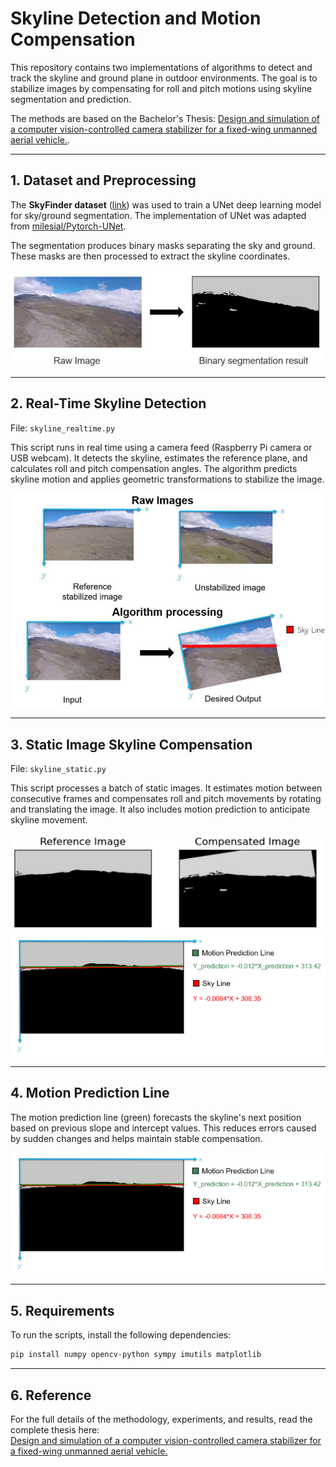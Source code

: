 # Skyline Detection and Motion Compensation

This repository contains two implementations of algorithms to detect and track the skyline and ground plane in outdoor environments. The goal is to stabilize images by compensating for roll and pitch motions using skyline segmentation and prediction.

The methods are based on the Bachelor's Thesis: [Design and simulation of a computer vision-controlled camera stabilizer for a fixed-wing unmanned aerial vehicle.](https://bibdigital.epn.edu.ec/handle/15000/22453?locale=en).

---

## 1. Dataset and Preprocessing
The **SkyFinder dataset** ([link](https://mvrl.cse.wustl.edu/datasets/skyfinder/)) was used to train a UNet deep learning model for sky/ground segmentation. The implementation of UNet was adapted from [milesial/Pytorch-UNet](https://github.com/milesial/Pytorch-UNet).

The segmentation produces binary masks separating the sky and ground. These masks are then processed to extract the skyline coordinates.

![](images/binary_segmentation.png)

---

## 2. Real-Time Skyline Detection
File: `skyline_realtime.py`

This script runs in real time using a camera feed (Raspberry Pi camera or USB webcam). It detects the skyline, estimates the reference plane, and calculates roll and pitch compensation angles. The algorithm predicts skyline motion and applies geometric transformations to stabilize the image.

![](images/raw_vs_algorithm.png)

---

## 3. Static Image Skyline Compensation
File: `skyline_static.py`

This script processes a batch of static images. It estimates motion between consecutive frames and compensates roll and pitch movements by rotating and translating the image. It also includes motion prediction to anticipate skyline movement.

![](images/compensated_vs_reference.png)
![](images/motion_prediction.png)

---

## 4. Motion Prediction Line
The motion prediction line (green) forecasts the skyline's next position based on previous slope and intercept values. This reduces errors caused by sudden changes and helps maintain stable compensation.

![](images/motion_prediction.png)

---

## 5. Requirements
To run the scripts, install the following dependencies:

```bash
pip install numpy opencv-python sympy imutils matplotlib
```

---

## 6. Reference
For the full details of the methodology, experiments, and results, read the complete thesis here:  
[Design and simulation of a computer vision-controlled camera stabilizer for a fixed-wing unmanned aerial vehicle.](https://bibdigital.epn.edu.ec/handle/15000/22453?locale=en)
